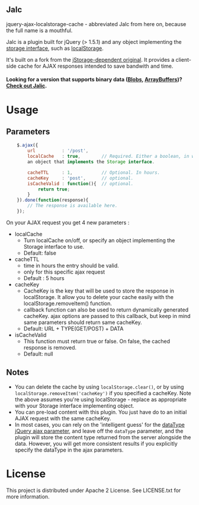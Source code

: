 Jalc
----
jquery-ajax-localstorage-cache - abbreviated Jalc from here on, because the full name is a mouthful.

Jalc is a plugin built for jQuery (> 1.5.1) and any object implementing the
[storage interface](https://developer.mozilla.org/en-US/docs/Web/API/Storage), such as
[localStorage](https://developer.mozilla.org/en-US/docs/Web/API/Window/localStorage).

It's built on a fork from the [jStorage-dependent original](https://github.com/nectify/jquery-ajax-jstorage-cache).
It provides a client-side cache for AJAX responses intended to save bandwith and time.

#### Looking for a version that supports binary data ([Blobs](https://developer.mozilla.org/en/docs/Web/API/Blob), [ArrayBuffers](https://developer.mozilla.org/en-US/docs/Web/JavaScript/Reference/Global_Objects/ArrayBuffer))? [Check out Jalic](https://github.com/SaneMethod/jalic).

# Usage

## Parameters
```javascript
	$.ajax({
		url          : '/post',
		localCache   : true,        // Required. Either a boolean, in which case localStorage will be used, or
		an object that implements the Storage interface.

		cacheTTL     : 1,           // Optional. In hours.
		cacheKey     : 'post',      // optional.
		isCacheValid : function(){  // optional.
			return true;
		}
	}).done(function(response){
	    // The response is available here.
	});
```
On your AJAX request you get 4 new parameters :

* localCache
	* Turn localCache on/off, or specify an object implementing the Storage interface to use.
	* Default: false
* cacheTTL
    * time in hours the entry should be valid. 
    * only for this specific ajax request
    * Default : 5 hours
* cacheKey
	* CacheKey is the key that will be used to store the response in localStorage. It allow you to delete your cache easily with the localStorage.removeItem() function.
	* callback function can also be used to return dynamically generated cacheKey. ajax options are passed to this callback, but keep in mind same parameters should return same cacheKey.
	* Default: URL + TYPE(GET/POST) + DATA
* isCacheValid
	* This function must return true or false. On false, the cached response is removed.
	* Default: null

## Notes

* You can delete the cache by using ```localStorage.clear()```, or by using ```localStorage.removeItem('cacheKey')```
if you specified a cacheKey. Note the above assumes you're using localStorage - replace as appropriate with your
Storage interface implementing object.
* You can pre-load content with this plugin. You just have do to an initial AJAX request with the same
cacheKey.
* In most cases, you can rely on the 'intelligent guess' for the
[dataType jQuery ajax parameter](http://api.jquery.com/jquery.ajax/), and leave off the ```dataType``` parameter,
and the plugin will store the content type returned from the server alongside the data. However, you will
 get more consistent results if you explicitly specify the dataType in the ajax parameters.


# License

This project is distributed under Apache 2 License. See LICENSE.txt for more information.
